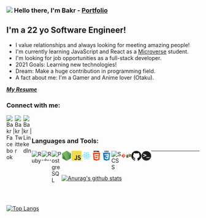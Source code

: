 ### <img src="https://media.giphy.com/media/hvRJCLFzcasrR4ia7z/giphy.gif" width="26px"> Hello there, I'm Bakr - [Portfolio]

## I'm a 22 yo Software Engineer!
- I value relationships and always looking for meeting amazing people!
- I'm currently learning JavaScript and React as a [Microverse] student.
- I'm looking for job opportunities as a full-stack developer.
- 2021 Goals: Learning new technologies!
- Dream: Make a huge contribution in programming field.
- A fact about me: I'm a Gamer and Anime lover (Otaku).

[**_My Resume_**](https://docs.google.com/document/d/19LbxJDb6F32rWFekkyoJrx1M4p6L2HPHvTxbWzI-2zQ/edit?usp=sharing)

### Connect with me:

[<img align="left" alt="Bakr | Facebook" width="22px" src="https://cdn.jsdelivr.net/npm/simple-icons@v3/icons/facebook.svg" />][Facebook]
[<img align="left" alt="Bakr | Twitter" width="22px" src="https://cdn.jsdelivr.net/npm/simple-icons@v3/icons/twitter.svg" />][Twitter]
[<img align="left" alt="Bakr | LinkedIn" width="22px" src="https://cdn.jsdelivr.net/npm/simple-icons@v3/icons/linkedin.svg" />][LinkedIn]

<br />
<br />

### Languages and Tools:
<img align="left" alt="Ruby" width="26px" src="https://raw.githubusercontent.com/rhoit/mode-icons/dump/icons/ruby.png" />
<img align="left" alt="RubyOnRails" width="26px" height="26px" src="https://upload.wikimedia.org/wikipedia/commons/c/c3/Ruby_on_Rails_logo.svg" />
<img align="left" alt="PostgreSQL" width="26px" src="https://wiki.postgresql.org/images/a/a4/PostgreSQL_logo.3colors.svg" />
<img align="left" alt="Node.js" width="26px" src="https://raw.githubusercontent.com/github/explore/80688e429a7d4ef2fca1e82350fe8e3517d3494d/topics/nodejs/nodejs.png" />
<img align="left" alt="JavaScript" width="26px" src="https://raw.githubusercontent.com/github/explore/80688e429a7d4ef2fca1e82350fe8e3517d3494d/topics/javascript/javascript.png" />
<img align="left" alt="React" width="26px" src="https://raw.githubusercontent.com/github/explore/80688e429a7d4ef2fca1e82350fe8e3517d3494d/topics/react/react.png" />
<img align="left" alt="HTML5" width="26px" src="https://raw.githubusercontent.com/github/explore/80688e429a7d4ef2fca1e82350fe8e3517d3494d/topics/html/html.png" />
<img align="left" alt="CSS3" width="26px" src="https://raw.githubusercontent.com/github/explore/80688e429a7d4ef2fca1e82350fe8e3517d3494d/topics/css/css.png" />
<img align="left" alt="SCSS" width="26px" src="https://raw.githubusercontent.com/rhoit/mode-icons/dump/icons/sass.png" />
<img align="left" alt="Git" width="26px" src="https://raw.githubusercontent.com/github/explore/80688e429a7d4ef2fca1e82350fe8e3517d3494d/topics/git/git.png" />
<img align="left" alt="GitHub" width="26px" src="https://raw.githubusercontent.com/github/explore/78df643247d429f6cc873026c0622819ad797942/topics/github/github.png" />
<img align="left" alt="Terminal" width="26px" src="https://raw.githubusercontent.com/github/explore/80688e429a7d4ef2fca1e82350fe8e3517d3494d/topics/terminal/terminal.png" />

---

<br />
<br />

[![Anurag's github stats](https://github-readme-stats.vercel.app/api?username=MahmoudBakr23&sshow_icons=true_color=fff&icon_color=79ff97&text_color=9f9f9f&bg_color=151515)](https://github.com/anuraghazra/github-readme-stats)

<br />
<br />

[![Top Langs](https://github-readme-stats.vercel.app/api/top-langs/?username=MahmoudBakr23&show_icons=true&theme=radical&layout=compact)](https://github.com/MahmoudBakr23/github-readme-stats)

[Portfolio]: https://fast-wave-79751.herokuapp.com/
[LinkedIn]: https://www.linkedin.com/in/m-bakr/
[Twitter]: https://twitter.com/bkshjs
[Microverse]: https://www.microverse.org/
[Facebook]: https://www.facebook.com/mahmoud.bakr.1460/